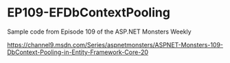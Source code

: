 # EP109-EFDbContextPooling
Sample code from Episode 109 of the ASP.NET Monsters Weekly


https://channel9.msdn.com/Series/aspnetmonsters/ASPNET-Monsters-109-DbContext-Pooling-in-Entity-Framework-Core-20
